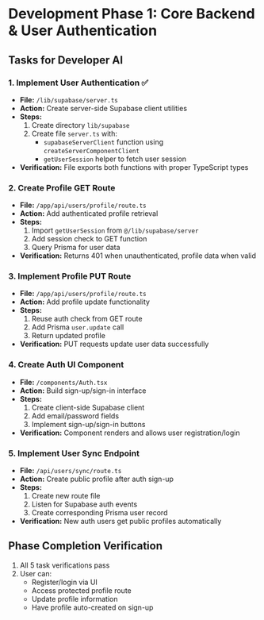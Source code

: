 # Development Phase 1: Core Backend & User Authentication

## Tasks for Developer AI

### 1. Implement User Authentication ✅
- **File:** `/lib/supabase/server.ts`
- **Action:** Create server-side Supabase client utilities
- **Steps:**
  1. Create directory `lib/supabase`
  2. Create file `server.ts` with:
     - `supabaseServerClient` function using `createServerComponentClient`
     - `getUserSession` helper to fetch user session
- **Verification:** File exports both functions with proper TypeScript types

### 2. Create Profile GET Route
- **File:** `/app/api/users/profile/route.ts`
- **Action:** Add authenticated profile retrieval
- **Steps:**
  1. Import `getUserSession` from `@/lib/supabase/server`
  2. Add session check to GET function
  3. Query Prisma for user data
- **Verification:** Returns 401 when unauthenticated, profile data when valid

### 3. Implement Profile PUT Route
- **File:** `/app/api/users/profile/route.ts`
- **Action:** Add profile update functionality
- **Steps:**
  1. Reuse auth check from GET route
  2. Add Prisma `user.update` call
  3. Return updated profile
- **Verification:** PUT requests update user data successfully

### 4. Create Auth UI Component
- **File:** `/components/Auth.tsx`
- **Action:** Build sign-up/sign-in interface
- **Steps:**
  1. Create client-side Supabase client
  2. Add email/password fields
  3. Implement sign-up/sign-in buttons
- **Verification:** Component renders and allows user registration/login

### 5. Implement User Sync Endpoint
- **File:** `/api/users/sync/route.ts`
- **Action:** Create public profile after auth sign-up
- **Steps:**
  1. Create new route file
  2. Listen for Supabase auth events
  3. Create corresponding Prisma user record
- **Verification:** New auth users get public profiles automatically

## Phase Completion Verification
1. All 5 task verifications pass
2. User can:
   - Register/login via UI
   - Access protected profile route
   - Update profile information
   - Have profile auto-created on sign-up